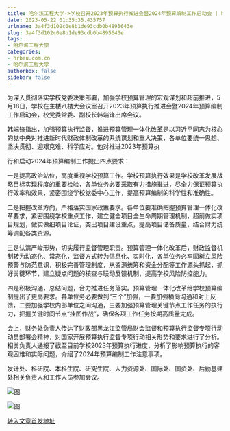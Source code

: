 ```yaml
---
title: 哈尔滨工程大学->学校召开2023年预算执行推进会暨2024年预算编制工作启动会 | hrbeu.com.cn
date: 2023-05-22 01:35:35.435757
urlname: 3a4f3d102c0e8b1de93cdb0b4895643e
slug: 3a4f3d102c0e8b1de93cdb0b4895643e
tags: 
- 哈尔滨工程大学
categories:
- hrbeu.com.cn
- 哈尔滨工程大学
authorbox: false
sidebar: false
---
```

为深入贯彻落实学校党委决策部署，加强学校预算管理的宏观谋划和超前推进，5月18日，学校在主楼八楼大会议室召开2023年预算执行推进会暨2024年预算编制工作启动会，校党委常委、副校长韩端锋出席会议。

韩端锋指出，加强预算执行监督，推进预算管理一体化改革是以习近平同志为核心的党中央对推进新时代财政体制改革的系统谋划和重大决策，各单位要统一思想、坚决贯彻、迎艰克难、科学应对。他对推进2023年预算执
<!--more-->
行和启动2024年预算编制工作提出四点要求：

一是提高政治站位，高度重视学校预算工作。学校预算执行效果是学校改革发展战略目标实现程度的重要检验，各单位务必要采取有力措施推进，尽全力保证预算执行效率和效果，紧密围绕学校党委中心工作，提高预算编制的科学性和准确性。

二是把握改革方向，严格落实国家政策要求。各单位要准确把握预算管理一体化改革要求，紧密围绕学校重点工作，建立健全项目全生命周期管理机制，超前做实项目规划，做实做细项目论证，突出项目建设重点，提高项目储备质量，结合财力统筹调配各类资源。

三是认清严峻形势，切实履行监督管理职责。预算管理一体化改革后，财政监督机制转为动态化、常态化，监督方式转为信息化、实时化，各单位务必牢固树立风险预警与防范意识，积极完善管理制度，从资源统筹和资金分配等工作源头抓起，抓好关键环节，建立疑点问题的核查与联动反馈机制，提高学校风险防控能力。

四是积极沟通，总结问题，合力推进任务落实。预算管理一体化改革给学校预算编制提出了更高要求。各单位务必要做到“三个”加强，一要加强横向沟通和对上反馈，二要加强学校内部单位之间沟通，三要加强预算管理关键节点工作任务的执行力，把握关键时间节点“挂图作战”，确保各项工作任务按期高质量完成。

会上，财务处负责人传达了财政部黑龙江监管局财会监督和预算执行监督专项行动动员部署会精神，对国家开展预算执行监督专项行动相关形势和要求进行了分析。相关负责人通报了截至目前学校2023年预算执行进度，分析了影响预算执行的客观困难和实际问题，介绍了2024年预算编制工作注意事项。

发计处、科研院、本科生院、研究生院、人力资源处、国际处、国资处、后勤基建处相关负责人和工作人员参加会议。

![图](http://gongxue.cn/__local/D/99/62/0DFA2EA79654E82420C35BE9B70_D7E7B91F_43463.jpg)

![图](http://gongxue.cn/__local/B/A3/8C/144A4C169649F7BFF9F1652324B_C6DA2768_58FFD.jpg)

[转入文章首发地址](http://gongxue.cn/info/1141/75893.htm)